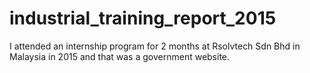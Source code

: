 # industrial_training_report_2015
I attended an internship program for 2 months at Rsolvtech Sdn Bhd in Malaysia in 2015 and that was a government website.
